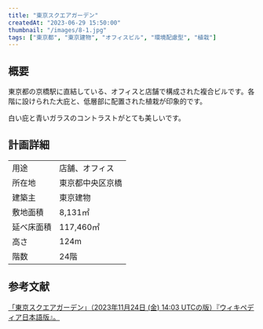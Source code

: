 ```yaml
---
title: "東京スクエアガーデン"
createdAt: "2023-06-29 15:50:00"
thumbnail: "/images/8-1.jpg"
tags: ["東京都", "東京建物", "オフィスビル", "環境配慮型", "植栽"]
---
```


## 概要
東京都の京橋駅に直結している、オフィスと店舗で構成された複合ビルです。各階に設けられた大庇と、低層部に配置された植栽が印象的です。

白い庇と青いガラスのコントラストがとても美しいです。


## 計画詳細
| | |
| ---- | ----
| 用途 | 店舗、オフィス
| 所在地 | 東京都中央区京橋
| 建築主 | 東京建物
| 敷地面積 | 8,131㎡
| 延べ床面積 | 117,460㎡
| 高さ | 124m
| 階数 | 24階

## 参考文献
[「東京スクエアガーデン」（2023年11月24日 (金) 14:03 UTCの版）『ウィキペディア日本語版』。](https://ja.wikipedia.org/wiki/%E6%9D%B1%E4%BA%AC%E3%82%B9%E3%82%AF%E3%82%A8%E3%82%A2%E3%82%AC%E3%83%BC%E3%83%87%E3%83%B3)